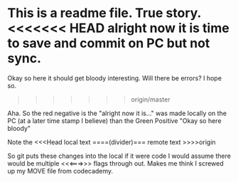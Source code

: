 This is a readme file. True story.
<<<<<<< HEAD
alright now it is time to save and commit on PC but not sync.
=======
Okay so here it should get bloody interesting. Will there be errors? I hope so.
>>>>>>> origin/master


Aha. So the red negative is the "alright now it is..." was made locally on the PC (at a later time stamp I believe) than the Green Positive "Okay so here bloody"

Note the <<<Head local text ====(divider)=== remote text >>>>origin

So git puts these changes into the local if it were code I would assume there would be multiple <<<===>>> flags through out. Makes me think I screwed up my MOVE file from codecademy.
